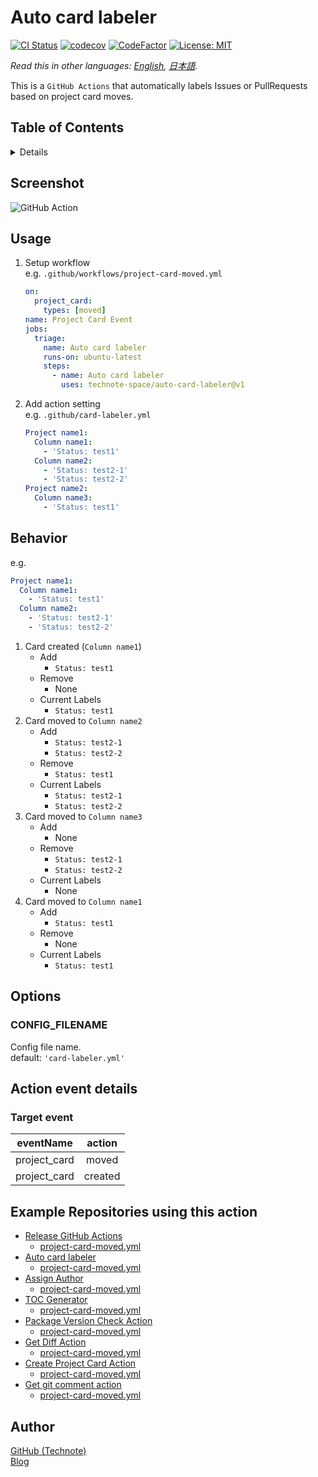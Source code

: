 # Auto card labeler

[![CI Status](https://github.com/technote-space/auto-card-labeler/workflows/CI/badge.svg)](https://github.com/technote-space/auto-card-labeler/actions)
[![codecov](https://codecov.io/gh/technote-space/auto-card-labeler/branch/master/graph/badge.svg)](https://codecov.io/gh/technote-space/auto-card-labeler)
[![CodeFactor](https://www.codefactor.io/repository/github/technote-space/auto-card-labeler/badge)](https://www.codefactor.io/repository/github/technote-space/auto-card-labeler)
[![License: MIT](https://img.shields.io/badge/License-MIT-blue.svg)](https://github.com/technote-space/auto-card-labeler/blob/master/LICENSE)

*Read this in other languages: [English](README.md), [日本語](README.ja.md).*

This is a `GitHub Actions` that automatically labels Issues or PullRequests based on project card moves.

## Table of Contents

<!-- START doctoc generated TOC please keep comment here to allow auto update -->
<!-- DON'T EDIT THIS SECTION, INSTEAD RE-RUN doctoc TO UPDATE -->
<details>
<summary>Details</summary>

- [Screenshot](#screenshot)
- [Usage](#usage)
- [Behavior](#behavior)
- [Options](#options)
  - [CONFIG_FILENAME](#config_filename)
- [Action event details](#action-event-details)
  - [Target event](#target-event)
- [Example Repositories using this action](#example-repositories-using-this-action)
- [Author](#author)

</details>
<!-- END doctoc generated TOC please keep comment here to allow auto update -->

## Screenshot
![GitHub Action](https://raw.githubusercontent.com/technote-space/auto-card-labeler/images/screenshot.gif)

## Usage
1. Setup workflow  
   e.g. `.github/workflows/project-card-moved.yml`
   ```yaml
   on:
     project_card:
       types: [moved]
   name: Project Card Event
   jobs:
     triage:
       name: Auto card labeler
       runs-on: ubuntu-latest
       steps:
         - name: Auto card labeler
           uses: technote-space/auto-card-labeler@v1
   ```
1. Add action setting  
   e.g. `.github/card-labeler.yml`
   ```yaml
   Project name1:
     Column name1:
       - 'Status: test1'
     Column name2:
       - 'Status: test2-1'
       - 'Status: test2-2'
   Project name2:
     Column name3:
       - 'Status: test1'
   ```

## Behavior
e.g.
```yaml
Project name1:
  Column name1:
    - 'Status: test1'
  Column name2:
    - 'Status: test2-1'
    - 'Status: test2-2'
```
1. Card created (`Column name1`)
   - Add
     - `Status: test1`
   - Remove
     - None
   - Current Labels
     - `Status: test1`
1. Card moved to `Column name2`
   - Add
     - `Status: test2-1`
     - `Status: test2-2`
   - Remove
     - `Status: test1`
   - Current Labels
     - `Status: test2-1`
     - `Status: test2-2`
1. Card moved to `Column name3`
   - Add
     - None
   - Remove
     - `Status: test2-1`
     - `Status: test2-2`
   - Current Labels
     - None
1. Card moved to `Column name1`
   - Add
     - `Status: test1`
   - Remove
     - None
   - Current Labels
     - `Status: test1`

## Options
### CONFIG_FILENAME
Config file name.  
default: `'card-labeler.yml'`

## Action event details
### Target event
| eventName | action |
|:---:|:---:|
|project_card|moved|
|project_card|created|

## Example Repositories using this action
- [Release GitHub Actions](https://github.com/technote-space/release-github-actions)
  - [project-card-moved.yml](https://github.com/technote-space/release-github-actions/blob/master/.github/workflows/project-card-moved.yml)
- [Auto card labeler](https://github.com/technote-space/auto-card-labeler)
  - [project-card-moved.yml](https://github.com/technote-space/auto-card-labeler/blob/master/.github/workflows/project-card-moved.yml)
- [Assign Author](https://github.com/technote-space/assign-author)
  - [project-card-moved.yml](https://github.com/technote-space/assign-author/blob/master/.github/workflows/project-card-moved.yml)
- [TOC Generator](https://github.com/technote-space/toc-generator)
  - [project-card-moved.yml](https://github.com/technote-space/toc-generator/blob/master/.github/workflows/project-card-moved.yml)
- [Package Version Check Action](https://github.com/technote-space/package-version-check-action)
  - [project-card-moved.yml](https://github.com/technote-space/package-version-check-action/blob/master/.github/workflows/project-card-moved.yml)
- [Get Diff Action](https://github.com/technote-space/get-diff-action)
  - [project-card-moved.yml](https://github.com/technote-space/get-diff-action/blob/master/.github/workflows/project-card-moved.yml)
- [Create Project Card Action](https://github.com/technote-space/create-project-card-action)
  - [project-card-moved.yml](https://github.com/technote-space/create-project-card-action/blob/master/.github/workflows/project-card-moved.yml)
- [Get git comment action](https://github.com/technote-space/get-git-comment-action)
  - [project-card-moved.yml](https://github.com/technote-space/get-git-comment-action/blob/master/.github/workflows/project-card-moved.yml)

## Author
[GitHub (Technote)](https://github.com/technote-space)  
[Blog](https://technote.space)
